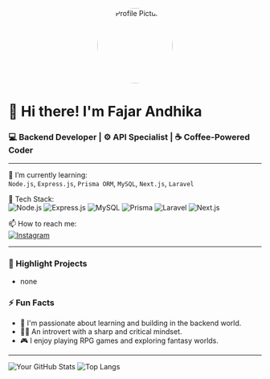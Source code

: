 <p align="center">
  <img src="https://github.com/fan-png.png" width="150" style="border-radius: 50%;" alt="Profile Picture"/>
</p>

# 👋 Hi there! I'm Fajar Andhika

### 💻 Backend Developer | ⚙️ API Specialist | ☕ Coffee-Powered Coder

---

🌱 I’m currently learning:  
`Node.js`, `Express.js`, `Prisma ORM`, `MySQL`, `Next.js`, `Laravel`

🚀 Tech Stack:  
![Node.js](https://img.shields.io/badge/Node.js-339933?style=for-the-badge&logo=nodedotjs&logoColor=white)
![Express.js](https://img.shields.io/badge/Express.js-000000?style=for-the-badge&logo=express&logoColor=white)
![MySQL](https://img.shields.io/badge/MySQL-005C84?style=for-the-badge&logo=mysql&logoColor=white)
![Prisma](https://img.shields.io/badge/Prisma-2D3748?style=for-the-badge&logo=prisma&logoColor=white)
![Laravel](https://img.shields.io/badge/Laravel-FB503B?style=for-the-badge&logo=laravel&logoColor=white)
![Next.js](https://img.shields.io/badge/Next.js-000000?style=for-the-badge&logo=next.js&logoColor=white)

📫 How to reach me:  
[![Instagram](https://img.shields.io/badge/@fandh-E4405F?style=for-the-badge&logo=instagram&logoColor=white)](https://instagram.com/fandh._)

---

### 📌 Highlight Projects

- none

### ⚡ Fun Facts

- 🧠 I'm passionate about learning and building in the backend world.
- 🧍‍♂️ An introvert with a sharp and critical mindset.
- 🎮 I enjoy playing RPG games and exploring fantasy worlds.


---

![Your GitHub Stats](https://github-readme-stats.vercel.app/api?username=fan-png&show_icons=true&theme=radical)
![Top Langs](https://github-readme-stats.vercel.app/api/top-langs/?username=fan-png&layout=compact&theme=radical)
